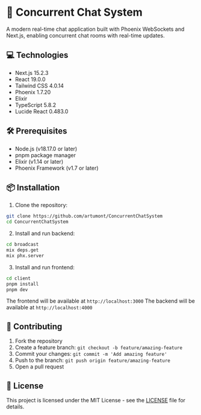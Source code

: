# 💬 Concurrent Chat System

A modern real-time chat application built with Phoenix WebSockets and Next.js, enabling concurrent chat rooms with real-time updates.

## 💻 Technologies

- Next.js 15.2.3
- React 19.0.0
- Tailwind CSS 4.0.14
- Phoenix 1.7.20
- Elixir
- TypeScript 5.8.2
- Lucide React 0.483.0

## 🛠️ Prerequisites

- Node.js (v18.17.0 or later)
- pnpm package manager
- Elixir (v1.14 or later)
- Phoenix Framework (v1.7 or later)

## 📦 Installation

1. Clone the repository:
```bash
git clone https://github.com/artumont/ConcurrentChatSystem
cd ConcurrentChatSystem
```

2. Install and run backend:
```bash
cd broadcast
mix deps.get
mix phx.server
```

3. Install and run frontend:
```bash
cd client
pnpm install
pnpm dev
```

The frontend will be available at `http://localhost:3000`
The backend will be available at `http://localhost:4000`


## 🤝 Contributing

1. Fork the repository
2. Create a feature branch: `git checkout -b feature/amazing-feature`
3. Commit your changes: `git commit -m 'Add amazing feature'`
4. Push to the branch: `git push origin feature/amazing-feature`
5. Open a pull request

## 📄 License

This project is licensed under the MIT License - see the [LICENSE](LICENSE) file for details.